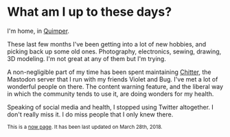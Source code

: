 # What am I up to these days?

I'm home, in [Quimper][].

[quimper]: https://en.wikipedia.org/wiki/Quimper

These last few months I've been getting into a lot of new hobbies, and picking
back up some old ones.
Photography, electronics, sewing, drawing, 3D modeling.
I'm not great at any of them but I'm trying.

A non-negligible part of my time has been spent maintaining
[Chitter](https://chitter.xyz/), the Mastodon server that I run with my friends
Violet and Bug.
I've met a lot of wonderful people on there.
The content warning feature, and the liberal way in which the community tends
to use it, are doing wonders for my health.

Speaking of social media and health, I stopped using Twitter altogether.
I don't really miss it.
I do miss people that I only knew there.

<small>This is a [now page](https://nownownow.com/about). It has been last updated on March 28th, 2018.</small>
